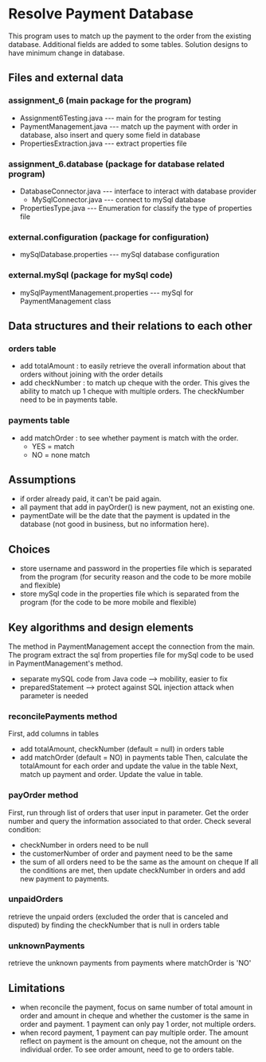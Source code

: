 # Resolve Payment Database
This program uses to match up the payment to the order from the existing database.
Additional fields are added to some tables. Solution designs to have minimum change in database.

## Files and external data
### assignment_6 (main package for the program)
* Assignment6Testing.java --- main for the program for testing
* PaymentManagement.java --- match up the payment with order in database, also insert and query some field in database
* PropertiesExtraction.java --- extract properties file

### assignment_6.database (package for database related program)
* DatabaseConnector.java --- interface to interact with database provider
  * MySqlConnector.java --- connect to mySql database
* PropertiesType.java --- Enumeration for classify the type of properties file

### external.configuration (package for configuration)
* mySqlDatabase.properties --- mySql database configuration

### external.mySql (package for mySql code)
* mySqlPaymentManagement.properties --- mySql for PaymentManagement class

## Data structures and their relations to each other
### orders table
* add totalAmount : to easily retrieve the overall information about that orders 
			without joining with the order details
* add checkNumber : to match up cheque with the order.
			This gives the ability to match up 1 cheque with multiple orders.
			The checkNumber need to be in payments table.
### payments table
* add matchOrder : to see whether payment is match with the order.
  * YES = match
  * NO = none match

## Assumptions
* if order already paid, it can't be paid again.
* all payment that add in payOrder() is new payment, not an existing one.
* paymentDate will be the date that the payment is updated in the database 
	(not good in business, but no information here).

## Choices
* store username and password in the properties file which is separated from the program
(for security reason and the code to be more mobile and flexible)
* store mySql code in the properties file which is separated from the program
(for the code to be more mobile and flexible)

## Key algorithms and design elements
The method in PaymentManagement accept the connection from the main.
The program extract the sql from properties file for mySql code to be used in PaymentManagement's method.
* separate mySQL code from Java code --> mobility, easier to fix
* preparedStatement --> protect against SQL injection attack when parameter is needed
### reconcilePayments method
First, add columns in tables
  * add totalAmount, checkNumber (default = null) in orders table
  * add matchOrder (default = NO) in payments table
Then, calculate the totalAmount for each order and update the value in the table
Next, match up payment and order. Update the value in table.	
### payOrder method
First, run through list of orders that user input in parameter.
Get the order number and query the information associated to that order.
Check several condition:
* checkNumber in orders need to be null
* the customerNumber of order and payment need to be the same
* the sum of all orders need to be the same as the amount on cheque
If all the conditions are met, then update checkNumber in orders and add new payment to payments.
### unpaidOrders
retrieve the unpaid orders (excluded the order that is canceled and disputed) 
by finding the checkNumber that is null in orders table
### unknownPayments
retrieve the unknown payments from payments where matchOrder is 'NO'

## Limitations
* when reconcile the payment, focus on same number of total amount in order and amount in cheque and
	whether the customer is the same in order and payment. 
	1 payment can only pay 1 order, not multiple orders.
* when record payment, 1 payment can pay multiple order. 
	The amount reflect on payment is the amount on cheque, not the amount on the individual order.
	To see order amount, need to ge to orders table.
